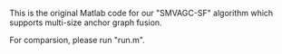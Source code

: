 This is the original Matlab code for our "SMVAGC-SF" algorithm which supports multi-size anchor graph fusion.

For comparsion, please run "run.m".
